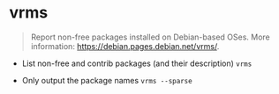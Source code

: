 # vrms
> Report non-free packages installed on Debian-based OSes.
> More information: <https://debian.pages.debian.net/vrms/>.

- List non-free and contrib packages (and their description)
`vrms`

- Only output the package names
`vrms --sparse`
